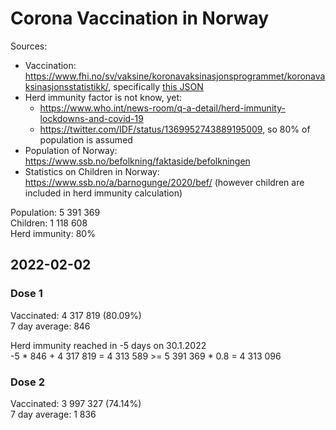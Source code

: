 # Corona Vaccination in Norway

Sources:

- Vaccination: <https://www.fhi.no/sv/vaksine/koronavaksinasjonsprogrammet/koronavaksinasjonsstatistikk/>, specifically [this JSON](https://www.fhi.no/api/chartdata/api/99119)
- Herd immunity factor is not know, yet:
  - <https://www.who.int/news-room/q-a-detail/herd-immunity-lockdowns-and-covid-19>
  - <https://twitter.com/IDF/status/1369952743889195009>, so 80% of population is assumed
- Population of Norway: <https://www.ssb.no/befolkning/faktaside/befolkningen>
- Statistics on Children in Norway: https://www.ssb.no/a/barnogunge/2020/bef/ (however children are included in herd immunity calculation)

Population: 5 391 369  
Children: 1 118 608  
Herd immunity: 80%  

## 2022-02-02

### Dose 1

Vaccinated: 4 317 819 (80.09%)  
7 day average: 846

Herd immunity reached in -5 days on 30.1.2022  
-5 * 846 + 4 317 819 = 4 313 589 >= 5 391 369 * 0.8 = 4 313 096

### Dose 2

Vaccinated: 3 997 327 (74.14%)  
7 day average: 1 836

